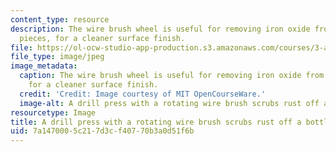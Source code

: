 ```yaml
---
content_type: resource
description: The wire brush wheel is useful for removing iron oxide from finished
  pieces, for a cleaner surface finish.
file: https://ol-ocw-studio-app-production.s3.amazonaws.com/courses/3-a04-modern-blacksmithing-and-physical-metallurgy-fall-2008/7a1470005c217d3cf40770b3a0d51f6b_046.jpg
file_type: image/jpeg
image_metadata:
  caption: The wire brush wheel is useful for removing iron oxide from finished pieces,
    for a cleaner surface finish.
  credit: 'Credit: Image courtesy of MIT OpenCourseWare.'
  image-alt: A drill press with a rotating wire brush scrubs rust off a bottle opener.
resourcetype: Image
title: A drill press with a rotating wire brush scrubs rust off a bottle opener
uid: 7a147000-5c21-7d3c-f407-70b3a0d51f6b
---
```

